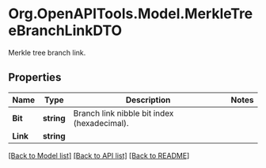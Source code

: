 # Org.OpenAPITools.Model.MerkleTreeBranchLinkDTO
Merkle tree branch link.

## Properties

Name | Type | Description | Notes
------------ | ------------- | ------------- | -------------
**Bit** | **string** | Branch link nibble bit index (hexadecimal). | 
**Link** | **string** |  | 

[[Back to Model list]](../README.md#documentation-for-models) [[Back to API list]](../README.md#documentation-for-api-endpoints) [[Back to README]](../README.md)

